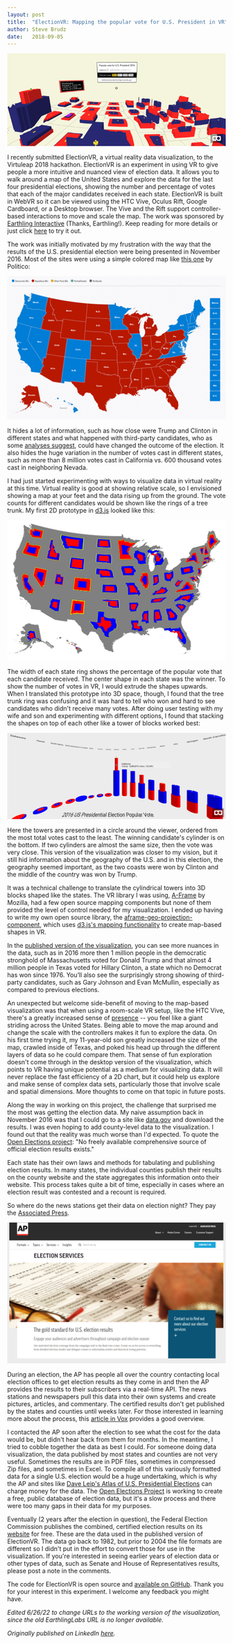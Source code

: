 ```yaml
---
layout: post
title:  "ElectionVR: Mapping the popular vote for U.S. President in VR"
author: Steve Brudz
date:   2018-09-05
---
```

![ElectionVR screenshot](/img/electionvr/electionvr-screenshot.png)

I recently submitted ElectionVR, a virtual reality data visualization, to the Virtuleap 2018 hackathon. ElectionVR is an experiment in using VR to give people a more intuitive and nuanced view of election data. It allows you to walk around a map of the United States and explore the data for the last four presidential elections, showing the number and percentage of votes that each of the major candidates received in each state. ElectionVR is built in WebVR so it can be viewed using the HTC Vive, Oculus Rift, Google Cardboard, or a Desktop browser. The Vive and the Rift support controller-based interactions to move and scale the map. The work was sponsored by [Earthling Interactive](https://earthlinginteractive.com/) (Thanks, Earthling!). Keep reading for more details or just click [here](https://sbrudz.github.io/election-vr/) to try it out.

The work was initially motivated by my frustration with the way that the results of the U.S. presidential election were being presented in November 2016. Most of the sites were using a simple colored map like [this one](https://www.politico.com/mapdata-2016/2016-election/results/map/president/) by Politico:

![Politico map of popular vote for US President 2016](/img/electionvr/politico-map.png)

It hides a lot of information, such as how close were Trump and Clinton in different states and what happened with third-party candidates, who as some [analyses suggest](https://www.vox.com/policy-and-politics/2016/11/11/13576798/jill-stein-third-party-donald-trump-win), could have changed the outcome of the election. It also hides the huge variation in the number of votes cast in different states, such as more than 8 million votes cast in California vs. 600 thousand votes cast in neighboring Nevada.

I had just started experimenting with ways to visualize data in virtual reality at this time. Virtual reality is good at showing relative scale, so I envisioned showing a map at your feet and the data rising up from the ground. The vote counts for different candidates would be shown like the rings of a tree trunk. My first 2D prototype in [d3.js](https://d3js.org/) looked like this:

![2D prototype of election results using d3.js](/img/electionvr/d3-2d-prototype.png)

The width of each state ring shows the percentage of the popular vote that each candidate received. The center shape in each state was the winner. To show the number of votes in VR, I would extrude the shapes upwards. When I translated this prototype into 3D space, though, I found that the tree trunk ring was confusing and it was hard to tell who won and hard to see candidates who didn't receive many votes. After doing user testing with my wife and son and experimenting with different options, I found that stacking the shapes on top of each other like a tower of blocks worked best:

![3D prototype of election results using stacked shapes](/img/electionvr/stacked-shapes-prototype.png)

Here the towers are presented in a circle around the viewer, ordered from the most total votes cast to the least. The winning candidate's cylinder is on the bottom. If two cylinders are almost the same size, then the vote was very close. This version of the visualization was closer to my vision, but it still hid information about the geography of the U.S. and in this election, the geography seemed important, as the two coasts were won by Clinton and the middle of the country was won by Trump.

It was a technical challenge to translate the cylindrical towers into 3D blocks shaped like the states. The VR library I was using, [A-Frame](https://aframe.io/) by Mozilla, had a few open source mapping components but none of them provided the level of control needed for my visualization. I ended up having to write my own open source library, the [aframe-geo-projection-component](https://github.com/EarthlingInteractive/aframe-geo-projection-component), which uses [d3.js's mapping functionality](https://github.com/d3/d3-geo) to create map-based shapes in VR.

In the [published version of the visualization](https://sbrudz.github.io/election-vr/), you can see more nuances in the data, such as in 2016 more then 1 million people in the democratic stronghold of Massachusetts voted for Donald Trump and that almost 4 million people in Texas voted for Hillary Clinton, a state which no Democrat has won since 1976. You’ll also see the surprisingly strong showing of third-party candidates, such as Gary Johnson and Evan McMullin, especially as compared to previous elections.

An unexpected but welcome side-benefit of moving to the map-based visualization was that when using a room-scale VR setup, like the HTC Vive, there's a greatly increased sense of [presence](https://en.wikipedia.org/wiki/Immersion_(virtual_reality)) -- you feel like a giant striding across the United States. Being able to move the map around and change the scale with the controllers makes it fun to explore the data. On his first time trying it, my 11-year-old son greatly increased the size of the map, crawled inside of Texas, and poked his head up through the different layers of data so he could compare them. That sense of fun exploration doesn't come through in the desktop version of the visualization, which points to VR having unique potential as a medium for visualizing data. It will never replace the fast efficiency of a 2D chart, but it could help us explore and make sense of complex data sets, particularly those that involve scale and spatial dimensions. More thoughts to come on that topic in future posts.

Along the way in working on this project, the challenge that surprised me the most was getting the election data. My naive assumption back in November 2016 was that I could go to a site like [data.gov](https://www.data.gov/) and download the results. I was even hoping to add county-level data to the visualization. I found out that the reality was much worse than I'd expected. To quote the [Open Elections project](http://www.openelections.net/about/): "No freely available comprehensive source of official election results exists."

Each state has their own laws and methods for tabulating and publishing election results. In many states, the individual counties publish their results on the county website and the state aggregates this information onto their website. This process takes quite a bit of time, especially in cases where an election result was contested and a recount is required.

So where do the news stations get their data on election night? They pay the [Associated Press](https://www.ap.org/en-us/topics/politics/election-services).

![Associated Press Election Services page](/img/electionvr/associated-press-elections.png)

During an election, the AP has people all over the country contacting local election offices to get election results as they come in and then the AP provides the results to their subscribers via a real-time API. The news stations and newspapers pull this data into their own systems and create pictures, articles, and commentary. The certified results don't get published by the states and counties until weeks later. For those interested in learning more about the process, this [article in Vox](https://www.vox.com/2018/5/8/17320758/primary-election-night-results-ohio-west-virginia-indiana-north-carolina) provides a good overview.

I contacted the AP soon after the election to see what the cost for the data would be, but didn't hear back from them for months. In the meantime, I tried to cobble together the data as best I could. For someone doing data visualization, the data published by most states and counties are not very useful. Sometimes the results are in PDF files, sometimes in compressed Zip files, and sometimes in Excel. To compile all of this variously formatted data for a single U.S. election would be a huge undertaking, which is why the AP and sites like [Dave Leip's Atlas of U.S. Presidential Elections](https://uselectionatlas.org/) can charge money for the data. The [Open Elections Project](http://www.openelections.net/) is working to create a free, public database of election data, but it's a slow process and there were too many gaps in their data for my purposes.

Eventually (2 years after the election in question), the Federal Election Commission publishes the combined, certified election results on its [website](https://www.fec.gov/introduction-campaign-finance/election-and-voting-information/) for free. These are the data used in the published version of ElectionVR. The data go back to 1982, but prior to 2004 the file formats are different so I didn't put in the effort to convert those for use in the visualization. If you're interested in seeing earlier years of election data or other types of data, such as Senate and House of Representatives results, please post a note in the comments.

The code for ElectionVR is open source and [available on GitHub](https://github.com/sbrudz/election-vr). Thank you for your interest in this experiment. I welcome any feedback you might have.

*Edited 6/26/22 to change URLs to the working version of the visualization, since the old EarthlingLabs URL is no longer available.*

*Originally published on LinkedIn [here](https://www.linkedin.com/pulse/electionvr-mapping-popular-vote-us-president-vr-steve-brudz/).*
